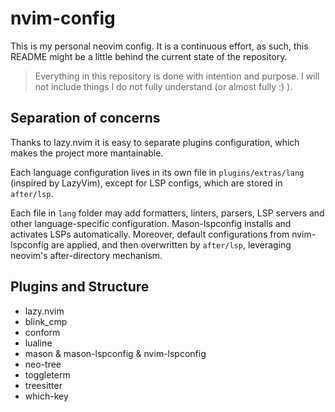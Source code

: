 # nvim-config

This is my personal neovim config. It is a continuous
effort, as such, this README might be a little behind
the current state of the repository.

> Everything in this repository is done with intention and purpose.
> I will not include things I do not fully understand
> (or almost fully :) ).

## Separation of concerns

Thanks to lazy.nvim it is easy to separate plugins
configuration, which makes the project more mantainable.

Each language configuration lives in its own file in
`plugins/extras/lang` (inspired by LazyVim),
except for LSP configs, which are stored in `after/lsp`.

Each file in `lang` folder may add formatters, linters,
parsers, LSP servers and other language-specific configuration.
Mason-lspconfig installs and activates LSPs automatically.
Moreover, default configurations from nvim-lspconfig are applied,
and then overwritten by `after/lsp`, leveraging 
neovim's after-directory mechanism.

## Plugins and Structure

- lazy.nvim
- blink_cmp
- conform
- lualine
- mason & mason-lspconfig & nvim-lspconfig
- neo-tree
- toggleterm
- treesitter
- which-key

